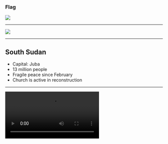 ### Flag

![](https://upload.wikimedia.org/wikipedia/commons/7/7a/Flag_of_South_Sudan.svg)

---

![](https://upload.wikimedia.org/wikipedia/commons/b/b1/Location_South_Sudan_AU_Africa.svg)

---

## South Sudan

- Capital: Juba
- 13 million people
- Fragile peace since February
- Church is active in reconstruction

---

![](https://storage.googleapis.com/prayer-videos/country/south_sudan.mp4)
